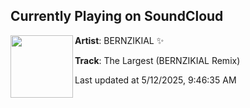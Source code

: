## Currently Playing on SoundCloud

[<img align="left" width="100" src="https://i1.sndcdn.com/artworks-TvtppkpCBDX0yAxp-7rJZmQ-t500x500.jpg">](https://soundcloud.com/bernzikial/the-largest-bernzikial-remix)

**Artist**: BERNZIKIAL ✨ 

**Track**: The Largest (BERNZIKIAL Remix)

Last updated at 5/12/2025, 9:46:35 AM
